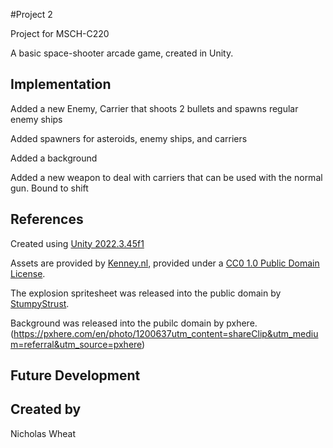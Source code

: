 #Project 2

Project for MSCH-C220

A basic space-shooter arcade game, created in Unity.

## Implementation
Added a new Enemy, Carrier that shoots 2 bullets and spawns regular enemy ships

Added spawners for asteroids, enemy ships, and carriers

Added a background

Added a new weapon to deal with carriers that can be used with the normal gun. Bound to shift


## References
Created using [Unity 2022.3.45f1](https://unity.com/download)

Assets are provided by [Kenney.nl](https://kenney.nl/assets/space-shooter-extension), provided under a [CC0 1.0 Public Domain License](https://creativecommons.org/publicdomain/zero/1.0/).

The explosion spritesheet was released into the public domain by [StumpyStrust](https://opengameart.org/content/explosion-sheet).

Background was released into the pubilc domain by pxhere. (https://pxhere.com/en/photo/1200637utm_content=shareClip&utm_medium=referral&utm_source=pxhere)

## Future Development

## Created by
Nicholas Wheat
